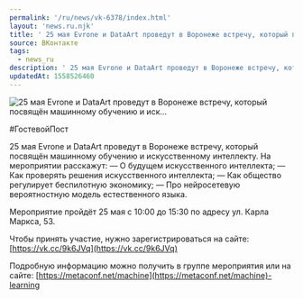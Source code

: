 ```yaml
---
permalink: '/ru/news/vk-6378/index.html'
layout: 'news.ru.njk'
title: ' 25 мая Evrone и DataArt проведут в Воронеже встречу, который посвящён машинному обучению и иск…'
source: ВКонтакте
tags:
  - news_ru
description: ' 25 мая Evrone и DataArt проведут в Воронеже встречу, который посвящён машинному обучению и иск…'
updatedAt: 1558526460
---
```

![ 25 мая Evrone и DataArt проведут в Воронеже встречу, который посвящён машинному обучению и иск…](https://sun9-38.userapi.com/impf/c851324/v851324219/120d3f/EMfezh0IXWw.jpg?size=960x502&quality=96&proxy=1&sign=15338853adad72950056a8d8055e75e0&c_uniq_tag=BtjKkZygeZDFcZsWUG50R8o9VPKe803DJhTsSVM5jRc&type=album)

#ГостевойПост

25 мая Evrone и DataArt проведут в Воронеже встречу, который посвящён машинному обучению и искусственному интеллекту. На мероприятии расскажут:
— О будущем искусственного интеллекта;
— Как проверять решения искусственного интеллекта;
— Как общество регулирует беспилотную экономику;
— Про нейросетевую вероятностную модель естественного языка.

Мероприятие пройдёт 25 мая с 10:00 до 15:30 по адресу ул. Карла Маркса, 53.

Чтобы принять участие, нужно зарегистрироваться на сайте: [https://vk.cc/9k6JVq](https://vk.cc/9k6JVq)

Подробную информацию можно получить в группе мероприятия или на сайте: [https://metaconf.net/machine](https://metaconf.net/machine)-learning
